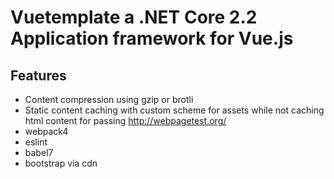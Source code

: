 # Vuetemplate a .NET Core 2.2 Application framework for Vue.js

## Features
 * Content compression using gzip or brotli 
 * Static content caching with custom scheme for assets while not caching html content for passing http://webpagetest.org/ 
 * webpack4
 * eslint
 * babel7
 * bootstrap via cdn
